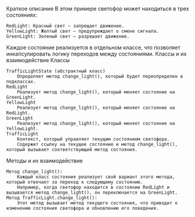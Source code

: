 Краткое описание
В этом примере светофор может находиться в трех состояниях:

    RedLight: Красный свет — запрещает движение.
    YellowLight: Желтый свет — предупреждает о смене сигнала.
    GreenLight: Зеленый свет — разрешает движение.

Каждое состояние реализуется в отдельном классе, что позволяет инкапсулировать логику переходов между состояниями.
Классы и их взаимодействие
Классы

    TrafficLightState (абстрактный класс)
        Определяет метод change_light(), который будет переопределен в подклассах.
    RedLight
        Реализует метод change_light(), который меняет состояние на GreenLight.
    YellowLight
        Реализует метод change_light(), который меняет состояние на RedLight.
    GreenLight
        Реализует метод change_light(), который меняет состояние на YellowLight.
    TrafficLight
        Контекст, который управляет текущим состоянием светофора.
        Содержит ссылку на текущее состояние и метод change_light(), который вызывает соответствующий метод состояния.

Методы и их взаимодействие

    Метод change_light():
        Каждый класс состояния реализует свой вариант этого метода, который отвечает за переход к следующему состоянию.
        Например, когда светофор находится в состоянии RedLight и вызывается метод change_light(), он переключается на GreenLight.
    Метод TrafficLight.change_light():
        Этот метод вызывает метод текущего состояния, что приводит к изменению состояния светофора и обновлению его поведения.
